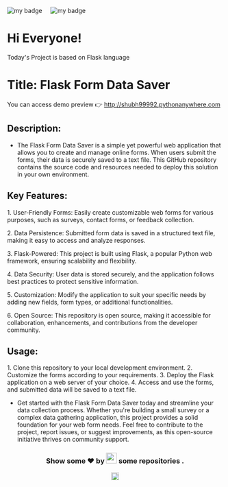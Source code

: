 ![my badge](https://img.shields.io/badge/Made%20with-Flask-blue?style=for-the-badge&logo=Flask)  &nbsp;  &nbsp; ![my badge](https://img.shields.io/github/last-commit/Shubh99992/Flask-app?style=for-the-badge) 
# Hi Everyone!
Today's Project is based on Flask language 

# Title: Flask Form Data Saver
You can access demo preview 👉
http://shubh99992.pythonanywhere.com

## Description:

- The Flask Form Data Saver is a simple yet powerful web application that
allows you to create and manage online forms. When users submit the
forms, their data is securely saved to a text file. This GitHub
repository contains the source code and resources needed to deploy this
solution in your own environment.

## Key Features:

1\. User-Friendly Forms: Easily create customizable web forms
for various purposes, such as surveys, contact forms, or feedback
collection.

2\. Data Persistence: Submitted form data is saved in a
structured text file, making it easy to access and analyze responses.

3\. Flask-Powered: This project is built using Flask, a popular
Python web framework, ensuring scalability and flexibility.

4\. Data Security: User data is stored securely, and the
application follows best practices to protect sensitive information.

5\. Customization: Modify the application to suit your specific
needs by adding new fields, form types, or additional functionalities.

6\. Open Source: This repository is open source, making it
accessible for collaboration, enhancements, and contributions from the
developer community.

## Usage:

1\. Clone this repository to your local development environment. 2.
Customize the forms according to your requirements. 3. Deploy the Flask
application on a web server of your choice. 4. Access and use the forms,
and submitted data will be saved to a text file.

- Get started with the Flask Form Data Saver today and streamline your
data collection process. Whether you're building a small survey or a
complex data gathering application, this project provides a solid
foundation for your web form needs. Feel free to contribute to the
project, report issues, or suggest improvements, as this open-source
initiative thrives on community support.

<h3 align="center">Show some ❤ by <img src="https://imgur.com/o7ncZFp.jpg" height=25px width=25px> some repositories .</h3>
</center>

<p align="center"> <img src="https://github.com/TheDudeThatCode/TheDudeThatCode/blob/master/Assets/Rocket.gif" width="18px"></p>
